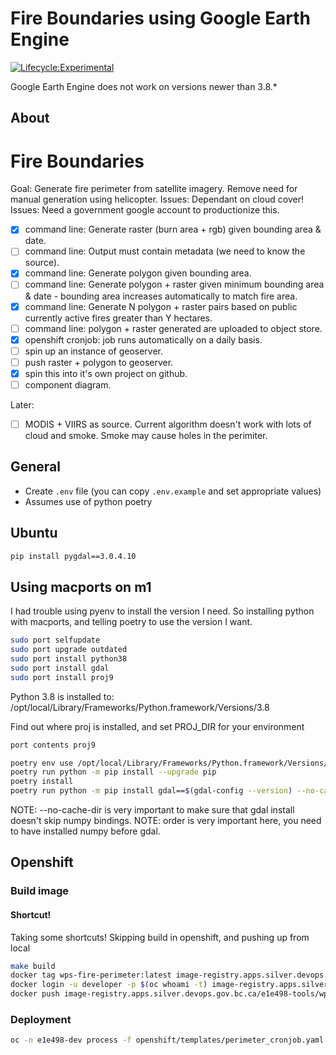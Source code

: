 # Fire Boundaries using Google Earth Engine

[![Lifecycle:Experimental](https://img.shields.io/badge/Lifecycle-Experimental-339999)](https://github.com/bcgov/repomountie/blob/master/doc/lifecycle-badges.md)

Google Earth Engine does not work on versions newer than 3.8.*

## About

# Fire Boundaries

Goal: Generate fire perimeter from satellite imagery. Remove need for manual generation using helicopter.
Issues: Dependant on cloud cover!
Issues: Need a government google account to productionize this.

- [x] command line: Generate raster (burn area + rgb) given bounding area & date.
- [ ] command line: Output must contain metadata (we need to know the source).
- [x] command line: Generate polygon given bounding area.
- [ ] command line: Generate polygon + raster given minimum bounding area & date - bounding area increases automatically to match fire area.
- [x] command line: Generate N polygon + raster pairs based on public currently active fires greater than Y hectares.
- [ ] command line: polygon + raster generated are uploaded to object store.
- [x] openshift cronjob: job runs automatically on a daily basis.
- [ ] spin up an instance of geoserver.
- [ ] push raster + polygon to geoserver.
- [x] spin this into it's own project on github.
- [ ] component diagram.

Later:

- [ ] MODIS + VIIRS as source. Current algorithm doesn't work with lots of cloud and smoke. Smoke may cause holes in the perimiter.

## General

- Create `.env` file (you can copy `.env.example` and set appropriate values)
- Assumes use of python poetry

## Ubuntu

```bash
pip install pygdal==3.0.4.10
```

## Using macports on m1

I had trouble using pyenv to install the version I need. So installing python with macports, and telling poetry to use the version I want.


```bash
sudo port selfupdate
sudo port upgrade outdated
sudo port install python38
sudo port install gdal
sudo port install proj9
```

Python 3.8 is installed to: /opt/local/Library/Frameworks/Python.framework/Versions/3.8

Find out where proj is installed, and set PROJ_DIR for your environment
```bash
port contents proj9
```

```bash
poetry env use /opt/local/Library/Frameworks/Python.framework/Versions/3.8/bin/python3
poetry run python -m pip install --upgrade pip
poetry install
poetry run python -m pip install gdal==$(gdal-config --version) --no-cache-dir
```

NOTE: --no-cache-dir is very important to make sure that gdal install doesn't skip numpy bindings.
NOTE: order is very important here, you need to have installed numpy before gdal.

## Openshift

### Build image
#### Shortcut!

Taking some shortcuts! Skipping build in openshift, and pushing up from local

```bash
make build
docker tag wps-fire-perimeter:latest image-registry.apps.silver.devops.gov.bc.ca/e1e498-tools/wps-fire-perimeter:latest
docker login -u developer -p $(oc whoami -t) image-registry.apps.silver.devops.gov.bc.ca
docker push image-registry.apps.silver.devops.gov.bc.ca/e1e498-tools/wps-fire-perimeter:latest
```

### Deployment

```bash
oc -n e1e498-dev process -f openshift/templates/perimeter_cronjob.yaml | oc -n e1e498-dev apply -f -
```


